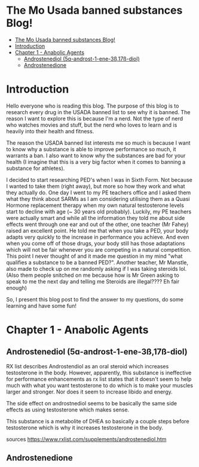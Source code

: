 


# The Mo Usada banned substances Blog!
- [The Mo Usada banned substances Blog!](#the-mo-usada-banned-substances-blog)
- [Introduction](#introduction)
- [Chapter 1 - Anabolic Agents](#chapter-1---anabolic-agents)
  - [Androstenediol (5ɑ-androst-1-ene-3ß,17ß-diol)](#androstenediol-5ɑ-androst-1-ene-3ß17ß-diol)
  - [Androstenedione](#androstenedione)


# Introduction
Hello everyone who is reading this blog. The purpose of this blog is to research every drug in the USADA banned list to see why it is banned. The reason I want to explore this is because I'm a nerd. Not the type of nerd who watches movies and stuff, but the nerd who loves to learn and is heavily into their health and fitness. 

The reason the USADA banned list interests me so much is because I want to know why a substance is able to improve performance so much, it warrants a ban. I also want to know why the substances are bad for your health (I imagine that this is a very big factor when it comes to banning a substance for athletes).

I decided to start researching PED's when I was in Sixth Form. Not because I wanted to take them (right away), but more so how they work and what they actually do. One day I went to my PE teachers office and I asked them what they think about SARMs as I am considering utilising them as a Quasi Hormone replacement therapy when my own natural testosterone levels start to decline with age (~ 30 years old probably). Luckily, my PE teachers were actually smart and while all the information they told me about side effects went through one ear and out of the other, one teacher (Mr Fahey) raised an excellent point. He told me that when you take a PED, your body adapts very quickly to the increase in performance you achieve. And even when you come off of those drugs, your body still has those adaptations which will not be fair whenever you are competing in a natural competition. This point I never thought of and it made me question in my mind "what qualifies a substance to be a banned PED?". Another teacher, Mr Manstle, also made to check up on me randomly asking if I was taking steroids lol. (Also them people snitched on me because how is Mr Green asking to speak to me the next day and telling me Steroids are illegal???? Eh fair enough)

So, I present this blog post to find the answer to my questions, do some learning and have some fun! 

# Chapter 1 - Anabolic Agents

## Androstenediol (5ɑ-androst-1-ene-3ß,17ß-diol)

RX list describes Androstendiol as an oral steroid which increases testosterone in the body. However, apparently, this substance is ineffective for performance enhancements as rx list states that it doesn't seem to help much with what you want testosterone to do which is to make your muscles larger and stronger. Nor does it seem to increase libido and energy. 


The side effect on androstnediol seems to be basically the same side effects as using testosterone which makes sense. 

This substance is a metabolite of DHEA so basically a couple steps before testosterone which is why it increases testosterone in the body. 

sources
https://www.rxlist.com/supplements/androstenediol.htm


## Androstenedione


